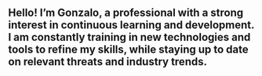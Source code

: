 ## Hello! I’m Gonzalo, a professional with a strong interest in continuous learning and development. I am constantly training in new technologies and tools to refine my skills, while staying up to date on relevant threats and industry trends.

<!--
**Gonzalo-Pascual/Gonzalo-Pascual** is a ✨ _special_ ✨ repository because its `README.md` (this file) appears on your GitHub profile.

Here are some ideas to get you started:

- 🔭 I’m currently working on ...
- 🌱 I’m currently learning ...
- 👯 I’m looking to collaborate on ...
- 🤔 I’m looking for help with ...
- 💬 Ask me about ...
- 📫 How to reach me: ...
- 😄 Pronouns: ...
- ⚡ Fun fact: ...
-->
